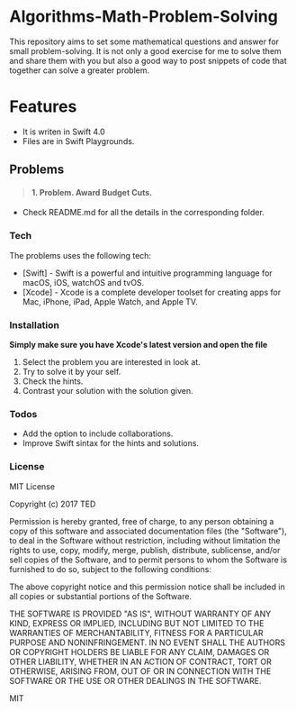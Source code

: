 # Algorithms-Math-Problem-Solving

This repository aims to set some mathematical questions and answer for small problem-solving.
It is not only a good exercise for me to solve them and share them with you but also a good way to post snippets of code that together can solve a greater problem.


# Features

- It is writen in Swift 4.0
- Files are in Swift Playgrounds.




## Problems

> #### 1. Problem. Award Budget Cuts.
*  Check README.md for all the details in the corresponding folder.




### Tech

The problems uses the following tech:

* [Swift] - Swift is a powerful and intuitive programming language for macOS, iOS, watchOS and tvOS.
* [Xcode] - Xcode is a complete developer toolset for creating apps for Mac, iPhone, iPad, Apple Watch, and Apple TV.


### Installation


**Simply make sure you have Xcode's latest version and open the file**

1. Select the problem you are interested in look at.
2. Try to solve it by your self.
3. Check the hints.
4. Contrast your solution with the solution given.


### Todos

 - Add the option to include collaborations.
 - Improve Swift sintax for the hints and solutions.

### License

MIT License

Copyright (c) 2017 TED

Permission is hereby granted, free of charge, to any person obtaining a copy
of this software and associated documentation files (the "Software"), to deal
in the Software without restriction, including without limitation the rights
to use, copy, modify, merge, publish, distribute, sublicense, and/or sell
copies of the Software, and to permit persons to whom the Software is
furnished to do so, subject to the following conditions:

The above copyright notice and this permission notice shall be included in all
copies or substantial portions of the Software.

THE SOFTWARE IS PROVIDED "AS IS", WITHOUT WARRANTY OF ANY KIND, EXPRESS OR
IMPLIED, INCLUDING BUT NOT LIMITED TO THE WARRANTIES OF MERCHANTABILITY,
FITNESS FOR A PARTICULAR PURPOSE AND NONINFRINGEMENT. IN NO EVENT SHALL THE
AUTHORS OR COPYRIGHT HOLDERS BE LIABLE FOR ANY CLAIM, DAMAGES OR OTHER
LIABILITY, WHETHER IN AN ACTION OF CONTRACT, TORT OR OTHERWISE, ARISING FROM,
OUT OF OR IN CONNECTION WITH THE SOFTWARE OR THE USE OR OTHER DEALINGS IN THE
SOFTWARE.

MIT